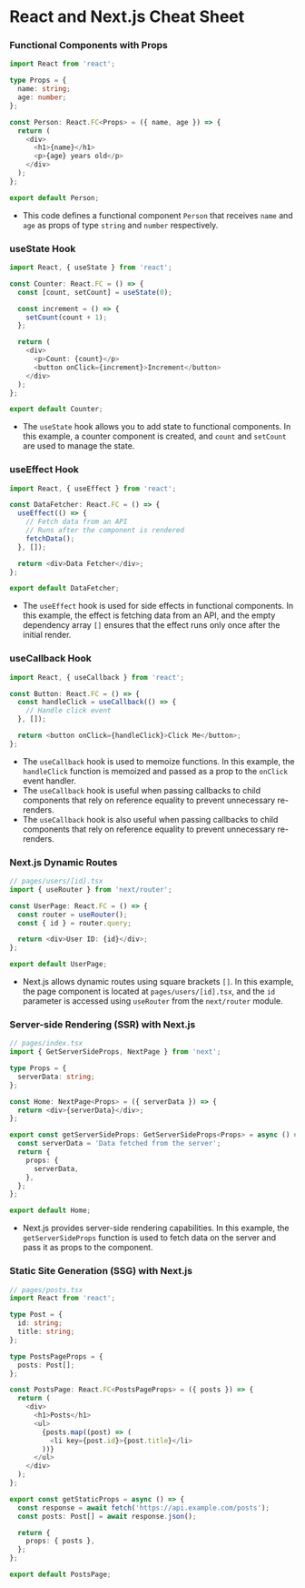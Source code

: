 # React and Next.js Cheat Sheet

### Functional Components with Props
```typescript
import React from 'react';

type Props = {
  name: string;
  age: number;
};

const Person: React.FC<Props> = ({ name, age }) => {
  return (
    <div>
      <h1>{name}</h1>
      <p>{age} years old</p>
    </div>
  );
};

export default Person;
```
- This code defines a functional component `Person` that receives `name` and `age` as props of type `string` and `number` respectively.

### useState Hook
```typescript
import React, { useState } from 'react';

const Counter: React.FC = () => {
  const [count, setCount] = useState(0);

  const increment = () => {
    setCount(count + 1);
  };

  return (
    <div>
      <p>Count: {count}</p>
      <button onClick={increment}>Increment</button>
    </div>
  );
};

export default Counter;
```
- The `useState` hook allows you to add state to functional components. In this example, a counter component is created, and `count` and `setCount` are used to manage the state.

### useEffect Hook
```typescript
import React, { useEffect } from 'react';

const DataFetcher: React.FC = () => {
  useEffect(() => {
    // Fetch data from an API
    // Runs after the component is rendered
    fetchData();
  }, []);

  return <div>Data Fetcher</div>;
};

export default DataFetcher;
```
- The `useEffect` hook is used for side effects in functional components. In this example, the effect is fetching data from an API, and the empty dependency array `[]` ensures that the effect runs only once after the initial render.

### useCallback Hook
```typescript
import React, { useCallback } from 'react';

const Button: React.FC = () => {
  const handleClick = useCallback(() => {
    // Handle click event
  }, []);

  return <button onClick={handleClick}>Click Me</button>;
};
````
- The `useCallback` hook is used to memoize functions. In this example, the `handleClick` function is memoized and passed as a prop to the `onClick` event handler.
- The `useCallback` hook is useful when passing callbacks to child components that rely on reference equality to prevent unnecessary re-renders.
- The `useCallback` hook is also useful when passing callbacks to child components that rely on reference equality to prevent unnecessary re-renders.

### Next.js Dynamic Routes
```typescript
// pages/users/[id].tsx
import { useRouter } from 'next/router';

const UserPage: React.FC = () => {
  const router = useRouter();
  const { id } = router.query;

  return <div>User ID: {id}</div>;
};

export default UserPage;
```
- Next.js allows dynamic routes using square brackets `[]`. In this example, the page component is located at `pages/users/[id].tsx`, and the `id` parameter is accessed using `useRouter` from the `next/router` module.

### Server-side Rendering (SSR) with Next.js
```typescript
// pages/index.tsx
import { GetServerSideProps, NextPage } from 'next';

type Props = {
  serverData: string;
};

const Home: NextPage<Props> = ({ serverData }) => {
  return <div>{serverData}</div>;
};

export const getServerSideProps: GetServerSideProps<Props> = async () => {
  const serverData = 'Data fetched from the server';
  return {
    props: {
      serverData,
    },
  };
};

export default Home;
```
- Next.js provides server-side rendering capabilities. In this example, the `getServerSideProps` function is used to fetch data on the server and pass it as props to the component.

### Static Site Generation (SSG) with Next.js
```typescript
// pages/posts.tsx
import React from 'react';

type Post = {
  id: string;
  title: string;
};

type PostsPageProps = {
  posts: Post[];
};

const PostsPage: React.FC<PostsPageProps> = ({ posts }) => {
  return (
    <div>
      <h1>Posts</h1>
      <ul>
        {posts.map((post) => (
          <li key={post.id}>{post.title}</li>
        ))}
      </ul>
    </div>
  );
};

export const getStaticProps = async () => {
  const response = await fetch('https://api.example.com/posts');
  const posts: Post[] = await response.json();

  return {
    props: { posts },
  };
};

export default PostsPage;
```

